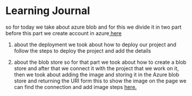 # Learning Journal


so for today we take about azure blob and for this we divide it in two part
before this part we create account in azure[ here](https://azure.microsoft.com/en-us/free/students/)

1. about the deployment 
we took about how to deploy our project and follow the steps to deploy the project and add the details

2. about the blob store
so for that part we took about how to create a blob store and after that we connect it with the project that we work on it, then we took about adding the image and storing it in the Azure blob store and returning the URI form this to show the image on the page we can find the connection and add image steps [ here.](https://drive.google.com/file/d/1kNQaRLH_bVWG37GWZELFpI7i8ScN3JWz/view?usp=sharing)